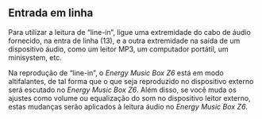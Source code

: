## Entrada em linha

Para utilizar a leitura de “line-in”, ligue uma extremidade do cabo de áudio fornecido, na entra de linha (13), e a outra extremidade na saída de um dispositivo áudio, como um leitor MP3, um computador portátil, um minisystem, etc.

Na reprodução de “line-in”, o *Energy Music Box Z6* está em modo altifalantes,  de tal forma que o que seja reproduzido no dispositivo externo será escutado no *Energy Music Box Z6*. Além disso, se você muda os ajustes como volume ou equalização do som no dispositivo leitor externo, estas mudanças serão aplicados à leitura áudio no *Energy Music Box Z6*.
